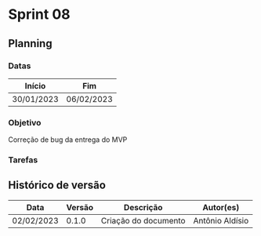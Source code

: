 # Sprint 08

## Planning

### Datas

| Início | Fim |
| :--:|:--:|
| 30/01/2023 | 06/02/2023 |


### Objetivo

Correção de bug da entrega do MVP

### Tarefas




## Histórico de versão

| Data | Versão | Descrição | Autor(es) |
| ---- | ------ | --------- | --------- |
| 02/02/2023 | 0.1.0 | Criação do documento | Antônio Aldísio |
